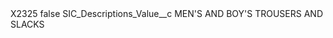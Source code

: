 <?xml version="1.0" encoding="UTF-8"?>
<CustomMetadata xmlns="http://soap.sforce.com/2006/04/metadata" xmlns:xsi="http://www.w3.org/2001/XMLSchema-instance" xmlns:xsd="http://www.w3.org/2001/XMLSchema">
    <label>X2325</label>
    <protected>false</protected>
    <values>
        <field>SIC_Descriptions_Value__c</field>
        <value xsi:type="xsd:string">MEN&apos;S AND BOY&apos;S TROUSERS AND SLACKS</value>
    </values>
</CustomMetadata>
